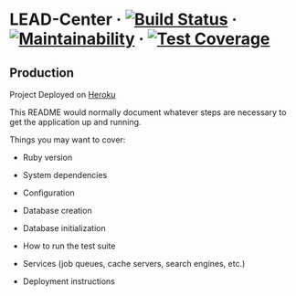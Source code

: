 # LEAD-Center &middot; [![Build Status](https://travis-ci.org/eilenshahbaz/LEAD-Center.svg?branch=master)](https://travis-ci.org/eilenshahbaz/LEAD-Center) &middot; [![Maintainability](https://api.codeclimate.com/v1/badges/d515c519cc725088b09a/maintainability)](https://codeclimate.com/github/eilenshahbaz/LEAD-Center/maintainability) &middot; [![Test Coverage](https://api.codeclimate.com/v1/badges/d515c519cc725088b09a/test_coverage)](https://codeclimate.com/github/eilenshahbaz/LEAD-Center/test_coverage)

## Production
Project Deployed on [Heroku](https://communities-cal.herokuapp.com/)

This README would normally document whatever steps are necessary to get the
application up and running.

Things you may want to cover:

* Ruby version

* System dependencies

* Configuration

* Database creation

* Database initialization

* How to run the test suite

* Services (job queues, cache servers, search engines, etc.)

* Deployment instructions

